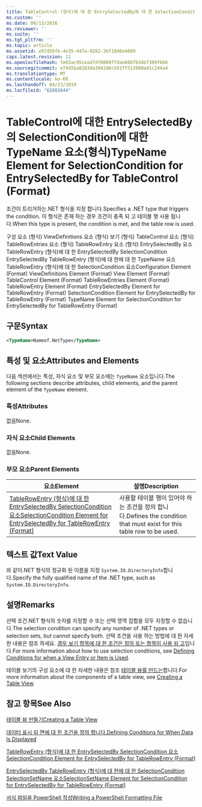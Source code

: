 ```yaml
---
title: TableControl (형식)에 대 한 EntrySelectedBy에 대 한 SelectionCondition TypeName 요소 | Microsoft Docs
ms.custom: ''
ms.date: 09/13/2016
ms.reviewer: ''
ms.suite: ''
ms.tgt_pltfrm: ''
ms.topic: article
ms.assetid: e97d56fb-4e35-447a-9282-26f10d0a4609
caps.latest.revision: 11
ms.openlocfilehash: fe65ac95cead7df0069ffdae666fb34b7309fbb6
ms.sourcegitcommit: e7445ba8203da304286c591ff513900ad1c244a4
ms.translationtype: MT
ms.contentlocale: ko-KR
ms.lasthandoff: 04/23/2019
ms.locfileid: "62083844"
---
```

# <a name="typename-element-for-selectioncondition-for-entryselectedby-for-tablecontrol-format"></a><span data-ttu-id="c7cbe-102">TableControl에 대한 EntrySelectedBy의 SelectionCondition에 대한 TypeName 요소(형식)</span><span class="sxs-lookup"><span data-stu-id="c7cbe-102">TypeName Element for SelectionCondition for EntrySelectedBy for TableControl (Format)</span></span>

<span data-ttu-id="c7cbe-103">조건이 트리거하는.NET 형식을 지정 합니다.</span><span class="sxs-lookup"><span data-stu-id="c7cbe-103">Specifies a .NET type that triggers the condition.</span></span> <span data-ttu-id="c7cbe-104">이 형식은 존재 하는 경우 조건이 충족 되 고 테이블 행 사용 됩니다.</span><span class="sxs-lookup"><span data-stu-id="c7cbe-104">When this type is present, the condition is met, and the table row is used.</span></span>

<span data-ttu-id="c7cbe-105">구성 요소 (형식) ViewDefinitions 요소 (형식) 보기 (형식) TableControl 요소 (형식) TableRowEntries 요소 (형식) TableRowEntry 요소 (형식) EntrySelectedBy 요소 TableRowEntry (형식)에 대 한 EntrySelectedBy SelectionCondition EntrySelectedBy TableRowEntry (형식)에 대 한에 대 한 TypeName 요소 TableRowEntry (형식)에 대 한 SelectionCondition 요소</span><span class="sxs-lookup"><span data-stu-id="c7cbe-105">Configuration Element (Format) ViewDefinitions Element (Format) View Element (Format) TableControl Element (Format) TableRowEntries Element (Format) TableRowEntry Element (Format) EntrySelectedBy Element for TableRowEntry (Format) SelectionCondition Element for EntrySelectedBy for TableRowEntry (Format) TypeName Element for SelectionCondition for EntrySelectedBy for TableRowEntry (Format)</span></span>

## <a name="syntax"></a><span data-ttu-id="c7cbe-106">구문</span><span class="sxs-lookup"><span data-stu-id="c7cbe-106">Syntax</span></span>

```xml
<TypeName>Nameof.NetType</TypeName>
```

## <a name="attributes-and-elements"></a><span data-ttu-id="c7cbe-107">특성 및 요소</span><span class="sxs-lookup"><span data-stu-id="c7cbe-107">Attributes and Elements</span></span>

<span data-ttu-id="c7cbe-108">다음 섹션에서는 특성, 자식 요소 및 부모 요소에는 `TypeName` 요소입니다.</span><span class="sxs-lookup"><span data-stu-id="c7cbe-108">The following sections describe attributes, child elements, and the parent element of the `TypeName` element.</span></span>

### <a name="attributes"></a><span data-ttu-id="c7cbe-109">특성</span><span class="sxs-lookup"><span data-stu-id="c7cbe-109">Attributes</span></span>

<span data-ttu-id="c7cbe-110">없음</span><span class="sxs-lookup"><span data-stu-id="c7cbe-110">None.</span></span>

### <a name="child-elements"></a><span data-ttu-id="c7cbe-111">자식 요소</span><span class="sxs-lookup"><span data-stu-id="c7cbe-111">Child Elements</span></span>

<span data-ttu-id="c7cbe-112">없음</span><span class="sxs-lookup"><span data-stu-id="c7cbe-112">None.</span></span>

### <a name="parent-elements"></a><span data-ttu-id="c7cbe-113">부모 요소</span><span class="sxs-lookup"><span data-stu-id="c7cbe-113">Parent Elements</span></span>

|<span data-ttu-id="c7cbe-114">요소</span><span class="sxs-lookup"><span data-stu-id="c7cbe-114">Element</span></span>|<span data-ttu-id="c7cbe-115">설명</span><span class="sxs-lookup"><span data-stu-id="c7cbe-115">Description</span></span>|
|-------------|-----------------|
|[<span data-ttu-id="c7cbe-116">TableRowEntry (형식)에 대 한 EntrySelectedBy SelectionCondition 요소</span><span class="sxs-lookup"><span data-stu-id="c7cbe-116">SelectionCondition Element for EntrySelectedBy for TableRowEntry (Format)</span></span>](./selectioncondition-element-for-entryselectedby-for-tablecontrol-format.md)|<span data-ttu-id="c7cbe-117">사용할 테이블 행이 있어야 하는 조건을 정의 합니다.</span><span class="sxs-lookup"><span data-stu-id="c7cbe-117">Defines the condition that must exist for this table row to be used.</span></span>|

## <a name="text-value"></a><span data-ttu-id="c7cbe-118">텍스트 값</span><span class="sxs-lookup"><span data-stu-id="c7cbe-118">Text Value</span></span>

<span data-ttu-id="c7cbe-119">와 같이.NET 형식의 정규화 된 이름을 지정 `System.IO.DirectoryInfo`합니다.</span><span class="sxs-lookup"><span data-stu-id="c7cbe-119">Specify the fully qualified name of the .NET type, such as `System.IO.DirectoryInfo`.</span></span>

## <a name="remarks"></a><span data-ttu-id="c7cbe-120">설명</span><span class="sxs-lookup"><span data-stu-id="c7cbe-120">Remarks</span></span>

<span data-ttu-id="c7cbe-121">선택 조건.NET 형식의 숫자를 지정할 수 또는 선택 영역 집합을 모두 지정할 수 없습니다.</span><span class="sxs-lookup"><span data-stu-id="c7cbe-121">The selection condition can specify any number of .NET types or selection sets, but cannot specify both.</span></span> <span data-ttu-id="c7cbe-122">선택 조건을 사용 하는 방법에 대 한 자세한 내용은 참조 하세요. [경우 보기 항목에 대 한 조건은 정의 또는 항목이 사용 되 고](./defining-conditions-for-displaying-data.md)입니다.</span><span class="sxs-lookup"><span data-stu-id="c7cbe-122">For more information about how to use selection conditions, see [Defining Conditions for when a View Entry or Item is Used](./defining-conditions-for-displaying-data.md).</span></span>

<span data-ttu-id="c7cbe-123">테이블 보기의 구성 요소에 대 한 자세한 내용은 참조 [테이블 뷰를 만드는](./creating-a-table-view.md)합니다.</span><span class="sxs-lookup"><span data-stu-id="c7cbe-123">For more information about the components of a table view, see [Creating a Table View](./creating-a-table-view.md).</span></span>

## <a name="see-also"></a><span data-ttu-id="c7cbe-124">참고 항목</span><span class="sxs-lookup"><span data-stu-id="c7cbe-124">See Also</span></span>

[<span data-ttu-id="c7cbe-125">테이블 뷰 만들기</span><span class="sxs-lookup"><span data-stu-id="c7cbe-125">Creating a Table View</span></span>](./creating-a-table-view.md)

[<span data-ttu-id="c7cbe-126">데이터 표시 되 면에 대 한 조건을 정의 합니다.</span><span class="sxs-lookup"><span data-stu-id="c7cbe-126">Defining Conditions for When Data Is Displayed</span></span>](./defining-conditions-for-displaying-data.md)

[<span data-ttu-id="c7cbe-127">TableRowEntry (형식)에 대 한 EntrySelectedBy SelectionCondition 요소</span><span class="sxs-lookup"><span data-stu-id="c7cbe-127">SelectionCondition Element for EntrySelectedBy for TableRowEntry (Format)</span></span>](./selectioncondition-element-for-entryselectedby-for-tablecontrol-format.md)

[<span data-ttu-id="c7cbe-128">EntrySelectedBy TableRowEntry (형식)에 대 한에 대 한 SelectionCondition SelectionSetName 요소</span><span class="sxs-lookup"><span data-stu-id="c7cbe-128">SelectionSetName Element for SelectionCondition for EntrySelectedBy for TableRowEntry (Format)</span></span>](./selectionsetname-element-for-selectioncondition-for-entryselectedby-for-tablecontrol-format.md)

[<span data-ttu-id="c7cbe-129">서식 파일을 PowerShell 작성</span><span class="sxs-lookup"><span data-stu-id="c7cbe-129">Writing a PowerShell Formatting File</span></span>](./writing-a-powershell-formatting-file.md)
